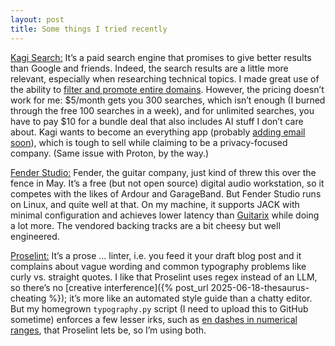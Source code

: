 ```yaml
---
layout: post
title: Some things I tried recently
---
```


[Kagi Search:](https://kagi.com/) It’s a paid search engine that promises to
give better results than Google and friends. Indeed, the search results are a
little more relevant, especially when researching technical topics. I made great
use of the ability to
[filter and promote entire domains](https://kagi.com/stats?stat=leaderboard).
However, the pricing doesn’t work for me: \$5/month gets you 300 searches, which
isn’t enough (I burned through the free 100 searches in a week), and for
unlimited searches, you have to pay \$10 for a bundle deal that also includes AI
stuff I don’t care about. Kagi wants to become an everything app (probably
[adding email soon](https://olly.pagecord.com/some-thoughts-on-kagi-search-after-two-months)),
which is tough to sell while claiming to be a privacy-focused company. (Same
issue with Proton, by the way.)

[Fender Studio:](https://www.fender.com/pages/fender-studio) Fender, the guitar
company, just kind of threw this over the fence in May. It’s a free (but not
open source) digital audio workstation, so it competes with the likes of Ardour
and GarageBand. But Fender Studio runs on Linux, and quite well at that. On my
machine, it supports JACK with minimal configuration and achieves lower latency
than [Guitarix](https://guitarix.org/) while doing a lot more. The vendored
backing tracks are a bit cheesy but well engineered.

[Proselint:](https://github.com/amperser/proselint) It’s a prose … linter, i.e.
you feed it your draft blog post and it complains about vague wording and common
typography problems like curly vs. straight quotes. I like that Proselint uses
regex instead of an LLM, so there’s no
[creative interference]({% post_url 2025-06-18-thesaurus-cheating %}); it’s more
like an automated style guide than a chatty editor. But my homegrown
`typography.py` script (I need to upload this to GitHub sometime) enforces a few
lesser irks, such as
[en dashes in numerical ranges](https://editorsmanual.com/articles/number-ranges/),
that Proselint lets be, so I’m using both.
